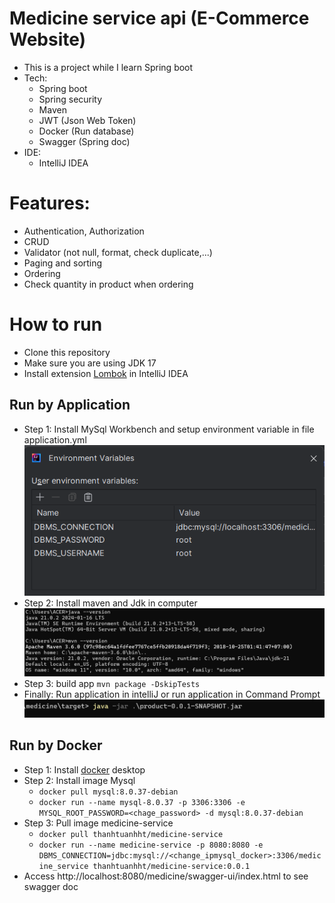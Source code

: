 # Medicine service api (E-Commerce Website)

- This is a project while I learn Spring boot
- Tech:
    - Spring boot
    - Spring security
    - Maven
    - JWT (Json Web Token)
    - Docker (Run database)
    - Swagger (Spring doc)
- IDE:
    - IntelliJ IDEA

# Features:
- Authentication, Authorization
- CRUD
- Validator (not null, format, check duplicate,...)
- Paging and sorting
- Ordering 
- Check quantity in product when ordering

# How to run
- Clone this repository
- Make sure you are using JDK 17
- Install extension [Lombok](https://projectlombok.org/) in IntelliJ IDEA

## Run by Application 
- Step 1: Install MySql Workbench and setup environment variable in file application.yml
  ![My Image](images/config_database.png)
- Step 2: Install maven and Jdk in computer
  ![My Image](images/maven_jdk.png)
- Step 3: build app
  ``mvn package -DskipTests``
- Finally: Run application in intelliJ or run application in Command Prompt
  ![My Image](images/run_command.png)
## Run by Docker 
- Step 1: Install [docker](https://www.docker.com/products/docker-desktop/) desktop
- Step 2: Install image Mysql
  - ``docker pull mysql:8.0.37-debian``
  - ``docker run --name mysql-8.0.37 -p 3306:3306 -e MYSQL_ROOT_PASSWORD=<chage_password> -d mysql:8.0.37-debian``
- Step 3: Pull image medicine-service 
  - ``docker pull thanhtuanhht/medicine-service``
  - ``docker run --name medicine-service -p 8080:8080 -e DBMS_CONNECTION=jdbc:mysql://<change_ipmysql_docker>:3306/medicine_service thanhtuanhht/medicine-service:0.0.1``
- Access http://localhost:8080/medicine/swagger-ui/index.html to see swagger doc